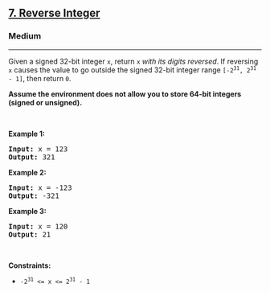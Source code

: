 <h2><a href="https://leetcode.com/problems/reverse-integer/">7. Reverse Integer</a></h2><h3>Medium</h3><hr><div style="user-select: auto;"><p style="user-select: auto;">Given a signed 32-bit integer <code style="user-select: auto;">x</code>, return <code style="user-select: auto;">x</code><em style="user-select: auto;"> with its digits reversed</em>. If reversing <code style="user-select: auto;">x</code> causes the value to go outside the signed 32-bit integer range <code style="user-select: auto;">[-2<sup style="user-select: auto;">31</sup>, 2<sup style="user-select: auto;">31</sup> - 1]</code>, then return <code style="user-select: auto;">0</code>.</p>

<p style="user-select: auto;"><strong style="user-select: auto;">Assume the environment does not allow you to store 64-bit integers (signed or unsigned).</strong></p>

<p style="user-select: auto;">&nbsp;</p>
<p style="user-select: auto;"><strong style="user-select: auto;">Example 1:</strong></p>

<pre style="user-select: auto;"><strong style="user-select: auto;">Input:</strong> x = 123
<strong style="user-select: auto;">Output:</strong> 321
</pre>

<p style="user-select: auto;"><strong style="user-select: auto;">Example 2:</strong></p>

<pre style="user-select: auto;"><strong style="user-select: auto;">Input:</strong> x = -123
<strong style="user-select: auto;">Output:</strong> -321
</pre>

<p style="user-select: auto;"><strong style="user-select: auto;">Example 3:</strong></p>

<pre style="user-select: auto;"><strong style="user-select: auto;">Input:</strong> x = 120
<strong style="user-select: auto;">Output:</strong> 21
</pre>

<p style="user-select: auto;">&nbsp;</p>
<p style="user-select: auto;"><strong style="user-select: auto;">Constraints:</strong></p>

<ul style="user-select: auto;">
	<li style="user-select: auto;"><code style="user-select: auto;">-2<sup style="user-select: auto;">31</sup> &lt;= x &lt;= 2<sup style="user-select: auto;">31</sup> - 1</code></li>
</ul>
</div>